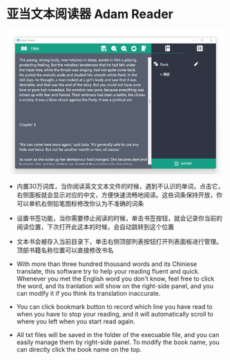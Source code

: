 # 亚当文本阅读器 Adam Reader
![alt text screenshot](/screenshot.jpg)

- 内置30万词库，当你阅读英文文本文件的时候，遇到不认识的单词，点击它，右侧面板就会显示对应的中文，方便快速流畅地阅读。这些词条保持开放，你可以单机右侧铅笔图标修改你认为不准确的词条
- 设置书签功能，当你需要停止阅读的时候，单击书签按钮，就会记录你当前的阅读位置，下次打开此这本的时候，会自动跳转到这个位置
- 文本书会被存入当前目录下，单击右侧顶部列表按钮打开列表面板进行管理。顶部书籍名称位置可以直接修改书名

- With more than three hundred thousand words and its Chiniese translate, this software try to help your reading fluent and quick. Whenever you met the English word you don't know, feel free to click the word, and its tranlation will show on the right-side panel, and you can modify it if you think its translation inaccurate.
- You can click bookmark button to record which line you have read to when you have to stop your reading, and it will automatically scroll to where you left when you start read again.
- All txt files will be saved in the folder of the execuable file, and you can easily manage them by right-side panel. To modify the book name, you can directly click the book name on the top.


